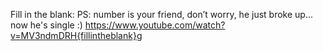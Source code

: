 
Fill in the blank: 
PS: number is your friend, don’t worry, he just broke up... now he's single :)
https://www.youtube.com/watch?v=MV3ndmDRH{fillintheblank}g
